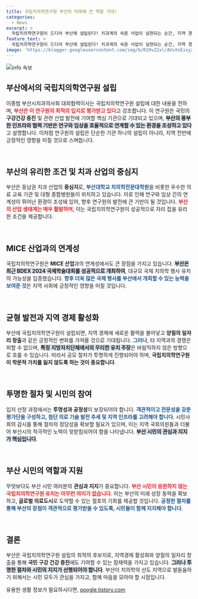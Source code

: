 ```yaml
---
title: 국립치의학연구원 부산의 미래에 큰 역할 기대!
categories:
  - News
excerpt: >
  국립치의학연구원이 드디어 부산에 설립된다! 치과계의 숙원 사업이 실현되는 순간, 지역 경제와 구강 건강이 동시에 활짝 피어날 기회를 놓치지 마세요. 부산의 미래가 여기서 시작됩니다!
feature_text: >
  국립치의학연구원이 드디어 부산에 설립된다! 치과계의 숙원 사업이 실현되는 순간, 지역 경제와 구강 건강이 동시에 활짝 피어날 기회를 놓치지 마세요. 부산의 미래가 여기서 시작됩니다!
image: 'https://blogger.googleusercontent.com/img/b/R29vZ2xl/AVvXsEixyZcFfHzMRdzZMjFBmAUKJYCLCGyLL1o632UiGVXcaFdKo_bkvkuCioo0uUKlGfBVcT3P84aROyZIXSBEx3Aw5nCQ3pTgDom1WDC4m8eifvWiAmWEEVb4x6G_l8C0QH225ldMjyaFvpxGEBGNO37VmDTDMHGhJPq73UglMfDca1-0aw/s1600/blogspot.png'
---
```


<p><img src="https://blogger.googleusercontent.com/img/b/R29vZ2xl/AVvXsEixyZcFfHzMRdzZMjFBmAUKJYCLCGyLL1o632UiGVXcaFdKo_bkvkuCioo0uUKlGfBVcT3P84aROyZIXSBEx3Aw5nCQ3pTgDom1WDC4m8eifvWiAmWEEVb4x6G_l8C0QH225ldMjyaFvpxGEBGNO37VmDTDMHGhJPq73UglMfDca1-0aw/s1600/blogspot.png" alt="info 속보" /></p>

<h2 data-ke-size="size26">부산에서의 국립치의학연구원 설립</h2>

<p data-ke-size="size16">이종범 부산시치과의사회 대외협력이사는 국립치의학연구원 설립에 대한 내용을 전하며, <b><span style="color: #ee2323;">부산은 이 연구원의 최적의 입지로 평가받고 있다</span></b>고 강조합니다. 이 연구원은 국민의 <b>구강건강 증진</b> 및 관련 산업 발전에 기여할 핵심 기관으로 기대되고 있으며, <b><span style="background-color: #21538527;">부산의 풍부한 인프라와 협력 기반은 연구와 임상을 효율적으로 연계할 수 있는 환경을 조성하고 있다</span></b>고 설명합니다. 이처럼 연구원의 설립은 단순한 기관 하나의 설립이 아니라, 지역 전반에 긍정적인 영향을 미칠 것으로 스며듭니다.</p>

<p data-ke-size="size16">&nbsp;</p>

<h2 data-ke-size="size26">부산의 유리한 조건 및 치과 산업의 중심지</h2>

<p data-ke-size="size16">부산은 동남권 치과 산업의 <b>중심지</b>로, <b><span style="color: #1a5490;">부산대학교 치의학전문대학원</span></b>을 비롯한 우수한 의료 교육 기관 및 대형 종합병원들이 위치하고 있습니다. 이로 인해 연구와 임상 간의 연계성이 뛰어난 환경이 조성돼 있어, 향후 연구원의 발전에 큰 기반이 될 것입니다. <b><span style="color: #ee2323;">부산의 산업 생태계는 매우 활발하며</span></b>, 이는 국립치의학연구원이 성공적으로 자리 잡을 유리한 조건을 제공합니다.</p>

<p data-ke-size="size16">&nbsp;</p>

<h2 data-ke-size="size26">MICE 산업과의 연계성</h2>

<p data-ke-size="size16">국립치의학연구원은 <b>MICE 산업</b>과의 연계성에서도 큰 장점을 가지고 있습니다. <b><span style="background-color: #21538527;">부산은 최근 BDEX 2024 국제학술대회를 성공적으로 개최하여</span></b>, 대규모 국제 치의학 행사 유치의 가능성을 입증했습니다. <b><span style="color: #1a5490;">향후 더욱 많은 국제 행사를 부산에서 개최할 수 있는 능력을 보여준 것</span></b>은 지역 사회에 긍정적인 영향을 미칠 것입니다.</p>

<p data-ke-size="size16">&nbsp;</p>

<h2 data-ke-size="size26">균형 발전과 지역 경제 활성화</h2>

<p data-ke-size="size16">부산에 국립치의학연구원이 설립되면, 지역 경제에 새로운 활력을 불어넣고 <b>양질의 일자리 창출</b>과 같은 긍정적인 변화를 가져올 것으로 기대됩니다. <b><span style="color: #1a5490;">그러나</span></b>, 타 지역과의 경쟁은 피할 수 없으며, <b><span style="background-color: #21538527;">특정 지방자치단체에서의 무리한 유치 주장</span></b>은 바람직하지 않은 방향으로 흐를 수 있습니다. 따라서 공모 절차가 투명하게 진행되어야 하며, <b>국립치의학연구원이 학문적 가치를 잃지 않도록 하는 것이 중요합니다</b>.</p>

<p data-ke-size="size16">&nbsp;</p>

<h2 data-ke-size="size26">투명한 절차 및 시민의 참여</h2>

<p data-ke-size="size16">입지 선정 과정에서는 <b>투명성과 공정성</b>이 보장되어야 합니다. <b><span style="color: #1a5490;">객관적이고 전문성을 갖춘 평가단을 구성하고, 첨단 의료 기술 발전 추세 및 지역 인프라를 고려해야 합니다</span></b>. 시민사회의 감시를 통해 절차의 정당성을 확보할 필요가 있으며, 이는 지역 국회의원들과 더불어 부산시의 적극적인 노력이 뒷받침되어야 함을 나타냅니다. <b><span style="background-color: #21538527;">부산 시민의 관심과 지지가 핵심입니다</span></b>.</p>

<p data-ke-size="size16">&nbsp;</p>

<h2 data-ke-size="size26">부산 시민의 역할과 지원</h2>

<p data-ke-size="size16">무엇보다도 부산 시민 여러분의 <b>관심과 지지</b>가 중요합니다. <b><span style="color: #ee2323;">부산 시민이 응원하지 않는 국립치의학연구원 유치는 아무런 의미가 없습니다</span></b>. 이는 부산의 미래 성장 동력을 확보하고, <b>글로벌 의료도시</b>로 도약할 수 있는 절호의 기회를 제공할 것입니다. <b><span style="color: #1a5490;">공정한 절차를 통해 부산의 장점이 객관적으로 평가받을 수 있도록, 시민들이 함께 지지해야 합니다</span></b>.</p>

<p data-ke-size="size16">&nbsp;</p>

<h2 data-ke-size="size26">결론</h2>

<p data-ke-size="size16">부산은 국립치의학연구원 설립의 최적의 후보지로, 지역경제 활성화와 양질의 일자리 창출을 통해 <b>국민 구강 건강 증진</b>에도 기여할 수 있는 잠재력을 가지고 있습니다. <b><span style="background-color: #21538527;">그러나 투명한 절차와 시민의 지지가 선행되어야 합니다</span></b>. 부산이 치의학의 선도 지역으로 발돋움하기 위해서는 시민 모두가 관심을 가지고, 함께 마음을 모아야 할 시점입니다.</p>
유용한 생활 정보가 필요하시다면, <a href="https://qoogle.tistory.com" rel="dofollow">qoogle.tistory.com</a>


